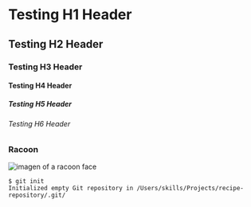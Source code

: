 
# Testing H1 Header
## Testing H2 Header
### Testing H3 Header
#### Testing H4 Header
##### Testing H5 Header
###### Testing H6 Header

### Racoon 
![imagen of a racoon face](https://user-images.githubusercontent.com/110613852/183029167-0ee14f96-bca2-46ac-8576-1fa5ab02e19a.png)


```
$ git init
Initialized empty Git repository in /Users/skills/Projects/recipe-repository/.git/
```
